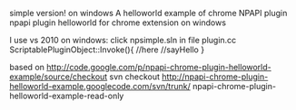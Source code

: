 simple version!
on windows A helloworld example of chrome NPAPI plugin 
npapi plugin helloworld for chrome extension on windows

I use vs 2010 on windows: click npsimple.sln in file plugin.cc ScriptablePluginObject::Invoke(){ //here //sayHello }

based on
http://code.google.com/p/npapi-chrome-plugin-helloworld-example/source/checkout 
svn checkout http://npapi-chrome-plugin-helloworld-example.googlecode.com/svn/trunk/ npapi-chrome-plugin-helloworld-example-read-only